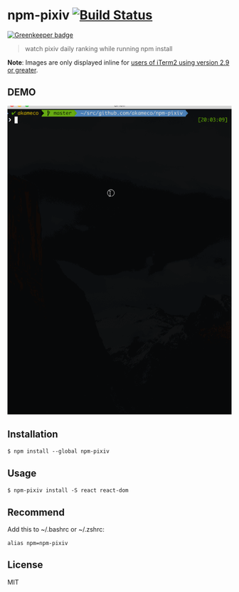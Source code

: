 # npm-pixiv [![Build Status](https://travis-ci.org/akameco/npm-pixiv.svg?branch=master)](https://travis-ci.org/akameco/npm-pixiv)

[![Greenkeeper badge](https://badges.greenkeeper.io/akameco/npm-pixiv.svg)](https://greenkeeper.io/)

> watch pixiv daily ranking while running npm install

**Note**: Images are only displayed inline for [users of iTerm2 using version 2.9 or greater](https://www.iterm2.com/images.html).

## DEMO

![](https://raw.githubusercontent.com/akameco/npm-pixiv/master/media/demo.gif)

## Installation

```
$ npm install --global npm-pixiv
```

## Usage

```
$ npm-pixiv install -S react react-dom
```

## Recommend

Add this to ~/.bashrc or ~/.zshrc:

```
alias npm=npm-pixiv
```


## License

MIT
